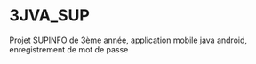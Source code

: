 # 3JVA_SUP
Projet SUPINFO de 3ème année, application mobile java android, enregistrement de mot de passe

